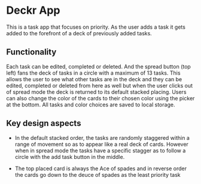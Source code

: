 # Deckr App

This is a task app that focuses on priority. As the user adds a task it gets added to the forefront of a deck of previously added tasks.

## Functionality

Each task can be edited, completed or deleted. And the spread button (top left) fans the deck of tasks in a circle with a maximum of 13 tasks. This allows the user to see what other tasks are in the deck and they can be edited, completed or deleted from here as well but when the user clicks out of spread mode the deck is returned to its default stacked placing. Users can also change the color of the cards to their chosen color using the picker at the bottom. All tasks and color choices are saved to local storage.

## Key design aspects

- In the default stacked order, the tasks are randomly staggered within a range of movement so as to appear like a real deck of cards. However when in spread mode the tasks have a specific stagger as to follow a circle with the add task button in the middle.

- The top placed card is always the Ace of spades and in reverse order the cards go down to the deuce of spades as the least priority task
